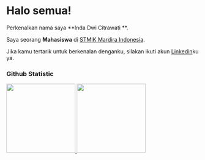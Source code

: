 # Halo semua! 

Perkenalkan nama saya **Inda Dwi Citrawati **.<br>

Saya seorang **Mahasiswa** di [STMIK Mardira Indonesia](https://www.stmik-mi.ac.id/).<br>

Jika kamu tertarik untuk berkenalan denganku, silakan ikuti akun [Linkedin](https://www.linkedin.com/in/indah-dwi-citrawati-1a151930a/)ku ya.

### Github Statistic
<p align="left">
<a href="https://github.com/indahdwicitra">
  <img height="180em" src="https://github-readme-stats-eight-theta.vercel.app/api?username=penuliscode&show_icons=true&theme=algolia&include_all_commits=true&count_private=true"/>
  <img height="180em" src="https://github-readme-stats-eight-theta.vercel.app/api/top-langs/?username=penuliscode&layout=compact&theme=algolia"/>
</a>
</p>
